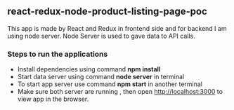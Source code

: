 ## react-redux-node-product-listing-page-poc

This app is made by React and Redux in frontend side and for backend I am using node server. Node Server is used to gave data to API calls. 


### Steps to run the applications
* Install dependencies using command **npm install**
* Start data server using command **node server** in terminal
* To start app server use command **npm start** in another terminal
* Make sure both server are running , then open [http://localhost:3000](http://localhost:3000) to view app in the browser.